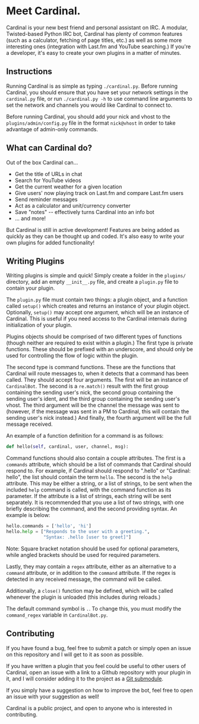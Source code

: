 Meet Cardinal.
========
Cardinal is your new best friend and personal assistant on IRC. A modular, Twisted-based Python IRC bot, Cardinal has plenty of common features (such as a calculator, fetching of page titles, etc.) as well as some more interesting ones (integration with Last.fm and YouTube searching.) If you're a developer, it's easy to create your own plugins in a matter of minutes.

Instructions
------------
Running Cardinal is as simple as typing `./cardinal.py`. Before running Cardinal, you should ensure that you have set your network settings in the `cardinal.py` file, or run `./cardinal.py -h` to use command line arguments to set the network and channels you would like Cardinal to connect to.

Before running Cardinal, you should add your nick and vhost to the `plugins/admin/config.py` file in the format `nick@vhost` in order to take advantage of admin-only commands.

What can Cardinal do?
----------------
Out of the box Cardinal can...

* Get the title of URLs in chat
* Search for YouTube videos
* Get the current weather for a given location
* Give users' now playing track on Last.fm and compare Last.fm users
* Send reminder messages
* Act as a calculator and unit/currency converter
* Save "notes" -- effectively turns Cardinal into an info bot
* ... and more!

But Cardinal is still in active development! Features are being added as quickly as they can be thought up and coded. It's also easy to write your own plugins for added functionality!

Writing Plugins
---------------
Writing plugins is simple and quick! Simply create a folder in the `plugins/` directory, add an empty `__init__.py` file, and create a `plugin.py` file to contain your plugin.

The `plugin.py` file must contain two things: a plugin object, and a function called `setup()` which creates and returns an instance of your plugin object. Optionally, `setup()` may accept one argument, which will be an instance of Cardinal. This is useful if you need access to the Cardinal internals during initialization of your plugin.

Plugins objects should be comprised of two different types of functions (though neither are required to exist within a plugin.) The first type is private functions. These should be prefixed with an underscore, and should only be used for controlling the flow of logic within the plugin.

The second type is command functions. These are the functions that Cardinal will route messages to, when it detects that a command has been called. They should accept four arguments. The first will be an instance of `CardinalBot`. The second is a `re.match()` result with the first group containing the sending user's nick, the second group containing the sending user's ident, and the third group containing the sending user's vhost. The third argument will be the channel the message was sent to (however, if the message was sent in a PM to Cardinal, this will contain the sending user's nick instead.) And finally, the fourth argument will be the full message received.

An example of a function definition for a command is as follows:

```python
def hello(self, cardinal, user, channel, msg):
```

Command functions should also contain a couple attributes. The first is a `commands` attribute, which should be a list of commands that Cardinal should respond to. For example, if Cardinal should respond to ".hello" or "Cardinal: hello", the list should contain the term `hello`. The second is the `help` attribute. This may be either a string, or a list of strings, to be sent when the included `help` command is called, with the command function as its parameter. If the attribute is a list of strings, each string will be sent separately. It is recommended that you use a list of two strings, with one briefly describing the command, and the second providing syntax. An example is below:

```python
hello.commands = ['hello', 'hi']
hello.help = ["Responds to the user with a greeting.",
              "Syntax: .hello [user to greet]"]
```

Note: Square bracket notation should be used for optional parameters, while angled brackets should be used for required parameters.

Lastly, they may contain a `regex` attribute, either as an alternative to a `command` attribute, or in addition to the `command` attribute. If the regex is detected in any received message, the command will be called.

Additionally, a `close()` function may be defined, which will be called whenever the plugin is unloaded (this includes during reloads.)

The default command symbol is `.`. To change this, you must modify the `command_regex` variable in `CardinalBot.py`.

Contributing
------------
If you have found a bug, feel free to submit a patch or simply open an issue on this repository and I will get to it as soon as possible.

If you have written a plugin that you feel could be useful to other users of Cardinal, open an issue with a link to a Github repository with your plugin in it, and I will consider adding it to the project as a [Git submodule](http://git-scm.com/book/en/Git-Tools-Submodules).

If you simply have a suggestion on how to improve the bot, feel free to open an issue with your suggestion as well!

Cardinal is a public project, and open to anyone who is interested in contributing.
